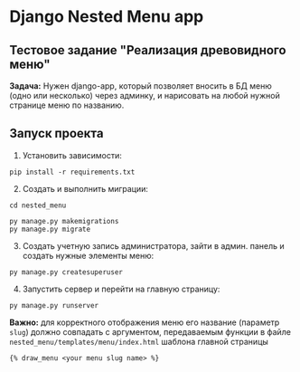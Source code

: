 # Django Nested Menu app

## Тестовое задание "Реализация древовидного меню"
**Задача:** Нужен django-app, который позволяет вносить в БД меню (одно или несколько) через админку, и нарисовать на любой нужной странице меню по названию.

## Запуск проекта
1. Установить зависимости:
```
pip install -r requirements.txt
```
2. Создать и выполнить миграции:
```
cd nested_menu
```
```
py manage.py makemigrations
py manage.py migrate
```
3. Создать учетную запись администратора, зайти в админ. панель и создать нужные элементы меню:
```
py manage.py createsuperuser
```
4. Запустить сервер и перейти на главную страницу:
```
py manage.py runserver
```
**Важно:** для корректного отображения меню его название (параметр `slug`) должно совпадать с аргументом, передаваемым функции в файле `nested_menu/templates/menu/index.html` шаблона главной страницы
```
{% draw_menu <your menu slug name> %}
```
